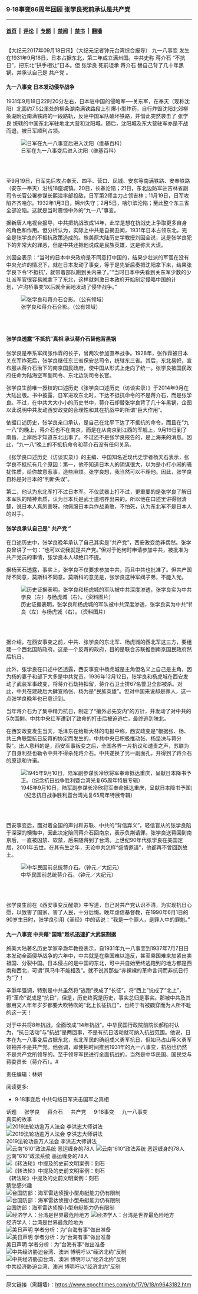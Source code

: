 ### 9·18事变86周年回顾 张学良死前承认是共产党

---

#### [首页](../../../..?n9643182) &nbsp;|&nbsp; [评论](../../../../../epoch-comment?n9643182) &nbsp;|&nbsp; [专题](../../../../../epoch-special?n9643182) &nbsp;|&nbsp; [禁闻](../../../../../epoch-news?n9643182) &nbsp;|&nbsp; [禁书](../../../../../books?n9643182) &nbsp;|&nbsp; [翻墙](https://github.com/gfw-breaker/nogfw/blob/master/README.md?n9643182)


<div class="column" id="artbody" itemprop="articleBody">
 <div id="article_wrap">
  <!-- article content begin -->
  <p>
   【大纪元2017年09月18日讯】（大纪元记者钟元台湾综合报导）
   <ok href="https://www.epochtimes.com/gb/tag/%E4%B9%9D%E4%B8%80%E5%85%AB%E4%BA%8B%E5%8F%98.html">
    九一八事变
   </ok>
   发生在1931年9月18日，日本占据东北，第二年成立满州国。中共史称
   <ok href="https://www.epochtimes.com/gb/tag/%E8%92%8B%E4%BB%8B%E7%9F%B3.html">
    蒋介石
   </ok>
   “不抗日”，把东北“拱手相让”日本。但
   <ok href="https://www.epochtimes.com/gb/tag/%E5%BC%A0%E5%AD%A6%E8%89%AF.html">
    张学良
   </ok>
   死前坦承
   <ok href="https://www.epochtimes.com/gb/tag/%E8%92%8B%E4%BB%8B%E7%9F%B3.html">
    蒋介石
   </ok>
   替自己背了几十年黑锅，并承认自己是
   <ok href="https://www.epochtimes.com/gb/tag/%E5%85%B1%E4%BA%A7%E5%85%9A.html">
    共产党
   </ok>
   。
  </p>
  <h4>
   <ok href="https://www.epochtimes.com/gb/tag/%E4%B9%9D%E4%B8%80%E5%85%AB%E4%BA%8B%E5%8F%98.html">
    九一八事变
   </ok>
   日本发动侵华战争
  </h4>
  <p>
   1931年9月18日22时20分左右，日本驻中国的侵略军──关东军，在奉天（现称沈阳）北面约7.5公里处的柳条湖南满铁路段上引爆小型炸药，自行炸毁沈阳北郊柳条湖附近南满铁路的一段路轨，反诬中国军队破坏铁路，并借此突然袭击了
   <ok href="https://www.epochtimes.com/gb/tag/%E5%BC%A0%E5%AD%A6%E8%89%AF.html">
    张学良
   </ok>
   统辖的中国东北军驻地北大营和沈阳城。随后，沈阳城及东大营驻军亦是不战而退，被日军顺利占领。
  </p>
  <figure aria-describedby="caption-attachment-9643541" class="wp-caption aligncenter" id="attachment_9643541" style="width: 600px">
   <ok href="https://i.epochtimes.com/assets/uploads/2017/09/1109170236101657.jpg" target="_blank">
    <img alt="日军在九一八事变后进入沈阳（维基百科）" class="wp-image-9643541" src="https://i.epochtimes.com/assets/uploads/2017/09/1109170236101657.jpg"/>
   </ok>
   <br/><figcaption class="wp-caption-text" id="caption-attachment-9643541">
    日军在九一八事变后进入沈阳（维基百科）
   </figcaption><br/>
  </figure><br/>
  <p>
   至9月19日，日军先后攻占奉天、四平、营口、凤城、安东等南满铁路、安奉铁路（安东—奉天）沿线18座城镇。20日，长春沦陷；21日，东北边防军驻吉林省副司令长官公署参谋长熙洽率部投敌，日军第2师主力占领吉林；11月19日，日军攻陷齐齐哈尔。1932年1月3日，锦州失守；2月5日，哈尔滨沦陷；至此整个东三省全部沦陷。这就是当时震惊中外的“九一八”事变。
  </p>
  <p>
   据新唐人电视台报导，中共把抗战改成14年，此举是想在抗战史上争取更多自身的角色和作用。但分析认为，实际上中共是自揭丑闻，1931年日本占领东北，完全是张学良的不抵抗政策造成的。旅美原大陆历史学教授刘因全说，这是张学良犯下的非常大的罪恶，但是中共还把他说成是民族英雄，这是弥天大谎。
  </p>
  <p>
   刘因全表示：“当时的日本中央政府是不同意打中国的，结果少壮派的军官在没有中央允许的情况下，就在日本发动了事变，等于是先斩后奏把沈阳拿下来，结果张学良下令‘不抵抗’，就带着部队跑到关内来了。”“当时日本中央看到关东军少数的少壮派军官很容易就拿下了东北，这样就刺激日本政府开始制定侵略中国的计划，‘卢沟桥事变’以后就全面地发动了侵华战争。”
  </p>
  <figure aria-describedby="caption-attachment-9643595" class="wp-caption aligncenter" id="attachment_9643595" style="width: 450px">
   <ok href="https://i.epochtimes.com/assets/uploads/2017/09/assets-uploads.jpg" target="_blank">
    <img alt="张学良和蒋介石合影。（公有领域）" class="wp-image-9643595" src="https://i.epochtimes.com/assets/uploads/2017/09/assets-uploads.jpg"/>
   </ok>
   <br/><figcaption class="wp-caption-text" id="caption-attachment-9643595">
    张学良和蒋介石合影。（公有领域）
   </figcaption><br/>
  </figure><br/>
  <h4>
   张学良透露“不抵抗”真相 承认蒋介石替他背黑锅
  </h4>
  <p>
   张学良是奉系军阀张作霖的长子，曾两次参加直奉战争。1928年，张作霖被日本关东军炸死后，张学良继任东三省保安总司令，统辖东三省。其后，东北易帜，宣布服从蒋介石治下的南京国民政府，使中国从形式上走向了统一。张学良被国民政府任命为陆海空军副司令、东北边防司令长官。
  </p>
  <p>
   张学良生前唯一授权的口述历史《张学良口述历史（访谈实录）》于2014年9月在大陆出版。书中披露，日军进攻东北时，下达不抵抗命令的不是蒋介石，而是张学良。不过，在中共大大小小的历史书中，蒋介石却替张学良背了几十年黑锅，企图以此说明中共发动西安政变的合理性和其在抗战中的所谓“巨大作用”。
  </p>
  <p>
   依据口述历史，张学良亲口承认，是自己在北平下达了不抵抗的命令，而且在“九一八”的晚上，蒋介石也不在南京，而是在从南京到江西的军舰上，9月19日到了南昌，上岸后才知道东北出事了。不过还不是张学良报告的，是上海来的消息。因此，“九一八”晚上的不抵抗命令和蒋介石没有任何关系。
  </p>
  <p>
   《张学良口述历史（访谈实录）》的主编、中国知名近现代史学者杨天石表示，张学良不抵抗有几个原因：第一，他不知道日本人的阴谋很大，以为是小打小闹的骚扰性质，给你故意惹事，造些麻烦。张学良想，我当然可以不理他。因此，张学良自称是对日本的“判断失误”。
  </p>
  <p>
   第二，他认为东北军打不过日本军。不仅武器上打不过，更重要的是张学良了解日本军队的精神素质，认为日本兵是武士道培养出来的。所以他在口述里讲得很清楚，说日本人真厉害呀。他佩服日本兵作战勇敢，不怕死，认为东北军不是日本人的对手。
  </p>
  <h4>
   张学良承认自己是“
   <ok href="https://www.epochtimes.com/gb/tag/%E5%85%B1%E4%BA%A7%E5%85%9A.html">
    共产党
   </ok>
   ”
  </h4>
  <p>
   在口述历史中，张学良晚年承认了自己其实是“共产党”，西安政变绝非偶然。张学良曾讲了一句：“也可以说我就是共产党。”但对于他何时申请参加中共，被批准为共产党员的事情，张学良本人却绝口不提。
  </p>
  <p>
   据杨天石透露，事实上，张学良不仅要求参加中共，而且中共也批准了。但共产国际不同意，莫斯科不同意。莫斯科的意见是，张学良这种军阀子弟，不能入党。
  </p>
  <figure aria-describedby="caption-attachment-9643561" class="wp-caption aligncenter" id="attachment_9643561" style="width: 600px">
   <ok href="https://i.epochtimes.com/assets/uploads/2017/09/cc97027e27.jpg" target="_blank">
    <img alt="历史证据表明，张学良和杨虎城的军队被中共深度渗透，张学良实为中共“特别党员”。图为张学良（左）与杨虎城（右）。（资料图片）" class="wp-image-9643561" src="https://i.epochtimes.com/assets/uploads/2017/09/cc97027e27.jpg"/>
   </ok>
   <br/><figcaption class="wp-caption-text" id="caption-attachment-9643561">
    历史证据表明，张学良和杨虎城的军队被中共深度渗透，张学良实为中共“特别党员”。图为张学良（左）与杨虎城（右）。（资料图片）
   </figcaption><br/>
  </figure><br/>
  <p>
   据介绍，在西安事变之前，中共、张学良的东北军、杨虎城的西北军这三方，要组建一个西北国防政府。这是一个反蒋的政府，目的是联合苏联推倒南京国民政府然后抗日。
  </p>
  <p>
   此外，张学良在口述中还透露，西安事变中杨虎城是主角但名义上自己是主角，因为杨的妻子和部下大多是中共党员。1936年12月12日，张学良和杨虎城在西安发动了武装军事政变，将蒋介石劫持扣留，蒋介石卫士排67名警卫全部被杀。对此，中共在建政后大肆宣扬张、杨为是“民族英雄”。但对中国来说却是罪人，这一点张学良晚年也已意识到。
  </p>
  <p>
   当年蒋介石为了集中精力抗日，制定了“攘外必先安内”的方针，并发动了对中共的5次围剿。中共中央红军遭到了致命的打击后被迫逃亡，最终逃到陕北。
  </p>
  <p>
   在西安政变发生当天，毛泽东在给斯大林的电报中称，西安政变是“根据张、杨、共三角联盟抗日反蒋的协定而发生的，中共中央已积极推动张、杨坚决与蒋分裂”。出人意料的是，西安军事叛变之后，全国各界一片抗议和谴责之声，苏联为了自身利益也勒令中共不得杀死蒋介石。中共遂换了另一副面孔，并得到了蒋介石的原谅和许诺。
  </p>
  <figure aria-describedby="caption-attachment-9643550" class="wp-caption aligncenter" id="attachment_9643550" style="width: 600px">
   <ok href="https://i.epochtimes.com/assets/uploads/2017/09/1506231131392378.jpg" target="_blank">
    <img alt="1945年9月10日，陆军副参谋长冷欣将军奉命抵达重庆，呈献日本降书予国民政府主席蒋中正。（纪念抗日战争胜利暨台湾光复65周年特展专辑）" class="wp-image-9643550" src="https://i.epochtimes.com/assets/uploads/2017/09/1506231131392378.jpg"/>
   </ok>
   <br/><figcaption class="wp-caption-text" id="caption-attachment-9643550">
    1945年9月10日，陆军副参谋长冷欣将军奉命抵达重庆，呈献日本降书予国民政府主席蒋中正。（纪念抗日战争胜利暨台湾光复65周年特展专辑）
   </figcaption><br/>
  </figure><br/>
  <p>
   西安事变后，面对着全国的声讨和苏联、中共的“背信弃义”，轻信盲从的张学良陷于深深的懊悔中，因此决定陪同蒋介石回南京，表示负荆请罪。张学良送蒋回到南京后，一直被囚禁、软禁，后来随蒋到了台湾。上世纪90年代张学良在美国定居，2001年去世。在其有生之年，无论中共怎样“盛情邀请”，他都再不曾回到故土。
  </p>
  <figure aria-describedby="caption-attachment-9643545" class="wp-caption aligncenter" id="attachment_9643545" style="width: 450px">
   <ok href="https://i.epochtimes.com/assets/uploads/2017/09/1209011355282378.jpg" target="_blank">
    <img alt="中华民国前总统蒋介石。（钟元／大纪元）" class="wp-image-9643545" src="https://i.epochtimes.com/assets/uploads/2017/09/1209011355282378.jpg"/>
   </ok>
   <br/><figcaption class="wp-caption-text" id="caption-attachment-9643545">
    中华民国前总统蒋介石。（钟元／大纪元）
   </figcaption><br/>
  </figure><br/>
  <p>
   张学良生前在《西安事变反醒录》中写道，自己对共产党认识不清，为实现抗日心愿，以致害了国家、害了人民，十分后悔。晚年虔信基督教，在1990年6月1日的90岁生日时，张学良引用《圣经》中的话说：“我是一个罪人，是罪人中的罪魁。”
  </p>
  <h4>
   九一八事变 中共藉“国难”趁机迅速扩大武装割据
  </h4>
  <p>
   旅美大陆著名历史学家辛灏年教授表示，自1931年九一八事变到1937年7月7日日本发动全面侵华战争的六年中，中共就是在乘国难以造反，甚至乘国难来加紧出卖祖国、分裂中国。日本侵占的是中国的东北，可中共自始至终逃跑到的地方都是西南和西北，可谓“风马牛不能相及”。就不说其那些“赤裸裸的革命言词而非抗日行为”了！
  </p>
  <p>
   辛灏年强调，特别是中共虽然将“逃跑”换成了“长征”，将“西上”说成了“北上”，将“革命”说成是“抗日”，但是，历史终究是历史，事实总归是事实。那被中共及其御用文人年年岁岁都要大吹特吹的“北上长征抗日”，也终于有被戳穿而为人所不耻的这一天！
  </p>
  <p>
   对于中共将8年抗战，全面改成“14年抗战”。中华民国行政院前院长郝柏村认为，“抗日活动”与“抗战”是两回事，不是有抗日活动就可纳入抗战范围。他说，日本在九一八事变后占据东北，东北军民的确组成义勇军抗日，但如马占山等义勇军领袖并不是共产党。他强调，即使把时间推到1931年的九一八事变，抗战也仍然不是共产党所领导的。至于领导军民进行全面抗战的，当然是中华民国、国民党与蒋委员长（蒋介石）。#
  </p>
  <p>
   责任编辑：林妍
  </p>
  <!-- article content end -->
  <div class="recommend_title">
   阅读更多:
  </div>
  <div class="recommends mtop10">
   <ul>
    <li>
     <ok href="https://www.epochtimes.com/gb/17/1/10/n8689794.htm">
      9‧18事变后 中共勾结日军夹击国军之真相
     </ok>
    </li>
   </ul>
  </div>
 </div>
 <div class="sharing_bottom">
  <div class="fb-like" data-action="like" data-layout="button_count" data-share="false" data-show-faces="false">
  </div>
  <div class="fb-share-button" data-href="https://www.epochtimes.com/gb/17/9/18/n9643182.htm" data-layout="button">
  </div>
 </div>
 <div class="redline clear">
 </div>
 <aside role="complementary">
  <div class="large-12 medium-12 small-12 columns tags">
   <span class="block_title">
    话题
   </span>
   <ok href="https://www.epochtimes.com/gb/tag/%E5%BC%A0%E5%AD%A6%E8%89%AF.html" target="_blank">
    张学良
   </ok>
   <ok href="https://www.epochtimes.com/gb/tag/%E8%92%8B%E4%BB%8B%E7%9F%B3.html" target="_blank">
    蒋介石
   </ok>
   <ok href="https://www.epochtimes.com/gb/tag/%E5%85%B1%E4%BA%A7%E5%85%9A.html" target="_blank">
    共产党
   </ok>
   <ok href="https://www.epochtimes.com/gb/tag/9%C2%B718%E4%BA%8B%E5%8F%98.html" target="_blank">
    9·18事变
   </ok>
   <ok href="https://www.epochtimes.com/gb/tag/%E4%B9%9D%E4%B8%80%E5%85%AB%E4%BA%8B%E5%8F%98.html" target="_blank">
    九一八事变
   </ok>
  </div>
  <div class="clear mtop10">
  </div>
  <div class="clear large-12 medium-12 small-12">
   <span class="block_title">
    真实的故事
   </span>
  </div>
  <div class="clear">
  </div>
  <div class="large-12 medium-12 small-12">
   <div class="large-4 medium-4 small-6 column relate_post left">
    <ok href="https://www.epochtimes.com/gb/19/5/17/n11265303.htm">
     <img alt="2019法轮功逾万人法会 李洪志大师讲法" class="lazy attachment-djy_320_200 size-djy_320_200 wp-post-image" data-src="https://i.epochtimes.com/assets/uploads/2019/05/1905172133101973-320x200.jpg" src="/assets/themes/djy/images/white.png">
      <noscript>
       <img alt="2019法轮功逾万人法会 李洪志大师讲法" class="attachment-djy_320_200 size-djy_320_200 wp-post-image" src="https://i.epochtimes.com/assets/uploads/2019/05/1905172133101973-320x200.jpg"/>
      </noscript>
     </img>
    </ok>
    <div class="post_title">
     <ok href="https://www.epochtimes.com/gb/19/5/17/n11265303.htm">
      2019法轮功逾万人法会 李洪志大师讲法
     </ok>
    </div>
   </div>
   <div class="large-4 medium-4 small-6 column relate_post left">
    <ok href="https://www.epochtimes.com/gb/18/9/28/n10747534.htm">
     <img alt="云南“610”政法系统 恶运缠身的78人" class="lazy attachment-djy_320_200 size-djy_320_200 wp-post-image" data-src="https://i.epochtimes.com/assets/uploads/2018/09/GettyImages_143770986-320x200.jpg" src="/assets/themes/djy/images/white.png">
      <noscript>
       <img alt="云南“610”政法系统 恶运缠身的78人" class="attachment-djy_320_200 size-djy_320_200 wp-post-image" src="https://i.epochtimes.com/assets/uploads/2018/09/GettyImages_143770986-320x200.jpg"/>
      </noscript>
     </img>
    </ok>
    <div class="post_title">
     <ok href="https://www.epochtimes.com/gb/18/9/28/n10747534.htm">
      云南“610”政法系统 恶运缠身的78人
     </ok>
    </div>
   </div>
   <div class="large-4 medium-4 small-6 column relate_post left">
    <ok href="https://www.epochtimes.com/gb/21/2/17/n12758577.htm">
     <img alt="《转法轮》中提及的史前文明案例：刻石" class="lazy attachment-djy_320_200 size-djy_320_200 wp-post-image" data-src="https://i.epochtimes.com/assets/uploads/2021/02/2021-2-6-historical-evidence_11-320x200.jpg" src="/assets/themes/djy/images/white.png">
      <noscript>
       <img alt="《转法轮》中提及的史前文明案例：刻石" class="attachment-djy_320_200 size-djy_320_200 wp-post-image" src="https://i.epochtimes.com/assets/uploads/2021/02/2021-2-6-historical-evidence_11-320x200.jpg"/>
      </noscript>
     </img>
    </ok>
    <div class="post_title">
     <ok href="https://www.epochtimes.com/gb/21/2/17/n12758577.htm">
      《转法轮》中提及的史前文明案例：刻石
     </ok>
    </div>
   </div>
  </div>
  <div class="clear line">
  </div>
  <div class="large-12 medium-12 small-12">
   <span class="block_title">
    猜您感兴趣
   </span>
  </div>
  <div class="clear">
  </div>
  <div class="large-12 medium-12 small-12">
   <div class="large-4 medium-4 small-6 column relate_post left clear">
    <ok href="https://www.epochtimes.com/gb/21/5/4/n12923645.htm">
     <img alt="台国防部：海军雷达侦搜小型舟艇能力仍有限制" class="lazy attachment-djy_320_200 size-djy_320_200 wp-post-image" data-src="https://i.epochtimes.com/assets/uploads/2021/05/id12921524-496113-320x200.png" src="/assets/themes/djy/images/white.png">
      <noscript>
       <img alt="台国防部：海军雷达侦搜小型舟艇能力仍有限制" class="attachment-djy_320_200 size-djy_320_200 wp-post-image" src="https://i.epochtimes.com/assets/uploads/2021/05/id12921524-496113-320x200.png"/>
      </noscript>
     </img>
    </ok>
    <div class="post_title">
     <ok href="https://www.epochtimes.com/gb/21/5/4/n12923645.htm">
      台国防部：海军雷达侦搜小型舟艇能力仍有限制
     </ok>
    </div>
   </div>
   <div class="large-4 medium-4 small-6 column relate_post left">
    <ok href="https://www.epochtimes.com/gb/21/4/30/n12916067.htm">
     <img alt="经济学人：台湾是世界最危险地方" class="lazy attachment-djy_320_200 size-djy_320_200 wp-post-image" data-src="https://i.epochtimes.com/assets/uploads/2021/04/id12916069-495817-320x200.jpg" src="/assets/themes/djy/images/white.png">
      <noscript>
       <img alt="经济学人：台湾是世界最危险地方" class="attachment-djy_320_200 size-djy_320_200 wp-post-image" src="https://i.epochtimes.com/assets/uploads/2021/04/id12916069-495817-320x200.jpg"/>
      </noscript>
     </img>
    </ok>
    <div class="post_title">
     <ok href="https://www.epochtimes.com/gb/21/4/30/n12916067.htm">
      经济学人：台湾是世界最危险地方
     </ok>
    </div>
   </div>
   <div class="large-4 medium-4 small-6 column relate_post left">
    <ok href="https://www.epochtimes.com/gb/21/4/19/n12890396.htm">
     <img alt="美日声明 学者分析：为“台海有事”做出准备" class="lazy attachment-djy_320_200 size-djy_320_200 wp-post-image" data-src="https://i.epochtimes.com/assets/uploads/2021/04/id12890398-493908-320x200.jpg" src="/assets/themes/djy/images/white.png">
      <noscript>
       <img alt="美日声明 学者分析：为“台海有事”做出准备" class="attachment-djy_320_200 size-djy_320_200 wp-post-image" src="https://i.epochtimes.com/assets/uploads/2021/04/id12890398-493908-320x200.jpg"/>
      </noscript>
     </img>
    </ok>
    <div class="post_title">
     <ok href="https://www.epochtimes.com/gb/21/4/19/n12890396.htm">
      美日声明 学者分析：为“台海有事”做出准备
     </ok>
    </div>
   </div>
   <div class="large-4 medium-4 small-6 column relate_post left clear">
    <ok href="https://www.epochtimes.com/gb/21/4/16/n12884385.htm">
     <img alt="中共经济胁迫台湾、澳洲 博明吁以“经济北约”反制" class="lazy attachment-djy_320_200 size-djy_320_200 wp-post-image" data-src="https://i.epochtimes.com/assets/uploads/2021/04/id12884387-493420-320x200.jpg" src="/assets/themes/djy/images/white.png">
      <noscript>
       <img alt="中共经济胁迫台湾、澳洲 博明吁以“经济北约”反制" class="attachment-djy_320_200 size-djy_320_200 wp-post-image" src="https://i.epochtimes.com/assets/uploads/2021/04/id12884387-493420-320x200.jpg"/>
      </noscript>
     </img>
    </ok>
    <div class="post_title">
     <ok href="https://www.epochtimes.com/gb/21/4/16/n12884385.htm">
      中共经济胁迫台湾、澳洲 博明吁以“经济北约”反制
     </ok>
    </div>
   </div>
  </div>
 </aside>
</div>


---

原文链接（需翻墙）：https://www.epochtimes.com/gb/17/9/18/n9643182.htm